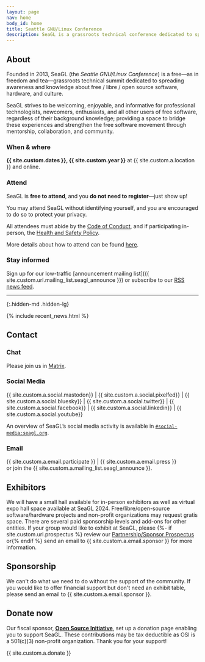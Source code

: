 ```yaml
---
layout: page
nav: home
body_id: home
title: Seattle GNU/Linux Conference
description: SeaGL is a grassroots technical conference dedicated to spreading awareness and knowledge about the GNU/Linux community and free/libre/open-source software/hardware.
---
```


<div class="row"><div class="col-md-4 col-md-push-8" markdown="1">

## About

Founded in 2013, SeaGL (the *Seattle GNU/Linux Conference*) is a free—as in freedom and tea—grassroots technical summit dedicated to spreading awareness and knowledge about free / libre / open source software, hardware, and culture.

SeaGL strives to be welcoming, enjoyable, and informative for professional technologists, newcomers, enthusiasts, and all other users of free software, regardless of their background knowledge; providing a space to bridge these experiences and strengthen the free software movement through mentorship, collaboration, and community.

### When & where

**{{ site.custom.dates }}, {{ site.custom.year }}** at {{ site.custom.a.location }} and online.

### Attend

SeaGL is **free to attend**, and you **do not need to register**—just show up!

You may attend SeaGL without identifying yourself, and you are encouraged to do so to protect your privacy.

<!--
You may optionally [register]({{ site.custom.url.register }}).
This gives us more accurate estimates of attendance, which help us raise money for the conference.
The registration system is free / libre / open source software and we promise to protect your data.
-->

All attendees must abide by the [Code of Conduct](/coc), and if participating in-person, the [Health and Safety Policy](/health).

More details about how to attend can be found [here](/attend).

### Stay informed

Sign up for our low-traffic [announcement mailing list]({{ site.custom.url.mailing_list.seagl_announce }}) or subscribe to our [RSS news feed](/feed.xml).

---
{:.hidden-md .hidden-lg}

</div><div class="col-md-8 col-md-pull-4">

{% include recent_news.html %}

</div></div><div class="row"><div class="col-md-4" markdown="1">

## Contact

### Chat

Please join us in [Matrix](/meet).

### Social Media

{{ site.custom.a.social.mastodon}}
| {{ site.custom.a.social.pixelfed}}
| {{ site.custom.a.social.bluesky}}
| {{ site.custom.a.social.twitter}}
| {{ site.custom.a.social.facebook}}
| {{ site.custom.a.social.linkedin}}
| {{ site.custom.a.social.youtube}}

An overview of SeaGL’s social media activity is available in [`#social-media:seagl.org`](https://matrix.to/#/#social-media:seagl.org).

### Email

{{ site.custom.a.email.participate }} | {{ site.custom.a.email.press }}  
or join the {{ site.custom.a.mailing_list.seagl_announce }}.

</div><div class="col-md-4" markdown="1">

## Exhibitors

We will have a small hall available for in-person exhibitors as well as virtual expo hall space available at SeaGL 2024.
Free/libre/open-source software/hardware projects and non-profit organizations may request gratis space.
There are several paid sponsorship levels and add-ons for other entities.
If your group would like to exhibit at SeaGL, please
{%- if site.custom.url.prospectus %} review our <a href="{{ site.custom.url.prospectus }}">Partnership/Sponsor Prospectus</a> or{% endif %}
send an email to {{ site.custom.a.email.sponsor }} for more information.

</div><div class="col-md-4" markdown="1">

## Sponsorship

We can't do what we need to do without the support of the community.
If you would like to offer financial support but don't need an exhibit table, please send an email to {{ site.custom.a.email.sponsor }}.

## Donate now

Our fiscal sponsor, [**Open Source Initiative**](https://opensource.org), set up a donation page enabling you to support SeaGL.
These contributions may be tax deductible as OSI is a 501(c)(3) non-profit organization.
Thank you for your support!

{{ site.custom.a.donate }}

</div></div>
